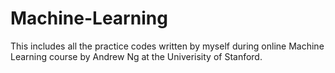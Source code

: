 # Machine-Learning
This includes all the practice codes written by myself during online Machine Learning course by Andrew Ng at the Univerisity of Stanford.
